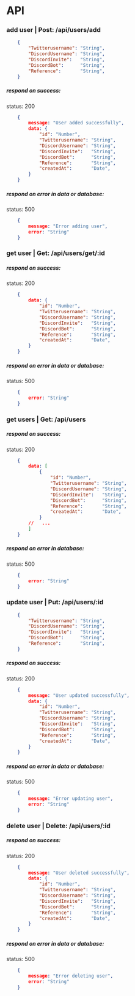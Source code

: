 # API

### add user | Post: /api/users/add
```json
    {
        "Twitterusername": "String",
        "DiscordUsername": "String",
        "DiscordInvite":   "String",
        "DiscordBot":      "String",
        "Reference":       "String",
    }
```

##### respond on success:
status: 200
```json
    {
        message: "User added successfully",
        data: {
            "id": "Number",
            "Twitterusername": "String",
            "DiscordUsername": "String",
            "DiscordInvite":   "String",
            "DiscordBot":      "String",
            "Reference":       "String",
            "createdAt":       "Date",
        }
    }
```

##### respond on error in data or database:
status: 500
```json
    {
        message: "Error adding user",
        error: "String"
    }
```


### get user | Get: /api/users/get/:id

##### respond on success:
status: 200
```json
    {
        data: {
            "id": "Number",
            "Twitterusername": "String",
            "DiscordUsername": "String",
            "DiscordInvite":   "String",
            "DiscordBot":      "String",
            "Reference":       "String",
            "createdAt":       "Date",
        }
    }
```

##### respond on error in data or database:
status: 500
```json
    {
        error: "String"
    }
```

### get users | Get: /api/users

##### respond on success:
status: 200
```json
    {
        data: [
            {
                "id": "Number",
                "Twitterusername": "String",
                "DiscordUsername": "String",
                "DiscordInvite":   "String",
                "DiscordBot":      "String",
                "Reference":       "String",
                "createdAt":       "Date",
            }
        //   ...
        ]
    }
```

##### respond on error in database:
status: 500
```json
    {
        error: "String"
    }
```


### update user | Put: /api/users/:id
```json
    {
        "Twitterusername": "String",
        "DiscordUsername": "String",
        "DiscordInvite":   "String",
        "DiscordBot":      "String",
        "Reference":       "String",
    }
```

##### respond on success:
status: 200
```json
    {
        message: "User updated successfully",
        data: {
            "id": "Number",
            "Twitterusername": "String",
            "DiscordUsername": "String",
            "DiscordInvite":   "String",
            "DiscordBot":      "String",
            "Reference":       "String",
            "createdAt":       "Date",
        }
    }
```

##### respond on error in data or database:
status: 500
```json
    {
        message: "Error updating user",
        error: "String"
    }
```

### delete user | Delete: /api/users/:id

##### respond on success:
status: 200
```json
    {
        message: "User deleted successfully",
        data: {
            "id": "Number",
            "Twitterusername": "String",
            "DiscordUsername": "String",
            "DiscordInvite":   "String",
            "DiscordBot":      "String",
            "Reference":       "String",
            "createdAt":       "Date",
        }
    }
```

##### respond on error in data or database:
status: 500
```json
    {
        message: "Error deleting user",
        error: "String"
    }
```
